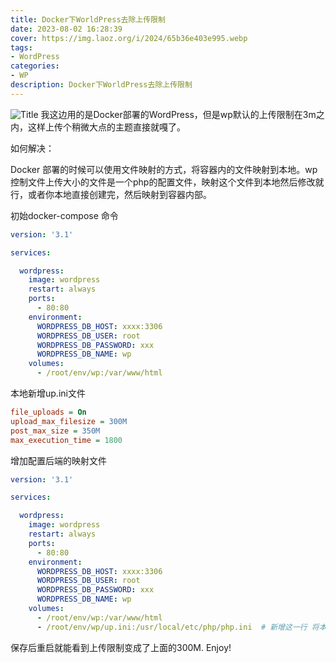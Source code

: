 ```yaml
---
title: Docker下WorldPress去除上传限制
date: 2023-08-02 16:28:39
cover: https://img.laoz.org/i/2024/65b36e403e995.webp
tags: 
- WordPress
categories: 
- WP
description: Docker下WorldPress去除上传限制
---
```

![Title](https://img.laoz.org/i/2024/65b36e403e995.webp)
我这边用的是Docker部署的WordPress，但是wp默认的上传限制在3m之内，这样上传个稍微大点的主题直接就嘎了。
<!-- more -->

如何解决：

Docker 部署的时候可以使用文件映射的方式，将容器内的文件映射到本地。wp控制文件上传大小的文件是一个php的配置文件，映射这个文件到本地然后修改就行，或者你本地直接创建完，然后映射到容器内部。

初始docker-compose 命令

```yaml
version: '3.1'

services:

  wordpress:
    image: wordpress
    restart: always
    ports:
      - 80:80
    environment:
      WORDPRESS_DB_HOST: xxxx:3306
      WORDPRESS_DB_USER: root
      WORDPRESS_DB_PASSWORD: xxx
      WORDPRESS_DB_NAME: wp
    volumes:
      - /root/env/wp:/var/www/html

```

本地新增up.ini文件

``` ini
file_uploads = On 
upload_max_filesize = 300M  
post_max_size = 350M 
max_execution_time = 1800 
```

增加配置后端的映射文件

```yaml
version: '3.1'

services:

  wordpress:
    image: wordpress
    restart: always
    ports:
      - 80:80
    environment:
      WORDPRESS_DB_HOST: xxxx:3306
      WORDPRESS_DB_USER: root
      WORDPRESS_DB_PASSWORD: xxx
      WORDPRESS_DB_NAME: wp
    volumes:
      - /root/env/wp:/var/www/html
      - /root/env/wp/up.ini:/usr/local/etc/php/php.ini  # 新增这一行 将本地配置文件映射到容器内
```

保存后重启就能看到上传限制变成了上面的300M. Enjoy!